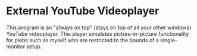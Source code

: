 # External YouTube Videoplayer
This program is an "always on top" (stays on top of all your other windows) YouTube videoplayer. This player simulates picture-in-picture functionality for plebs such as myself who are restricted to the bounds of a single-monitor setup.
